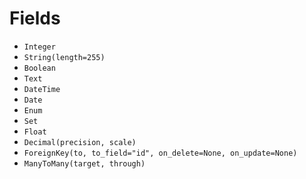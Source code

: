
# Fields

- `Integer`
- `String(length=255)`
- `Boolean`
- `Text`
- `DateTime`
- `Date`
- `Enum`
- `Set`
- `Float`
- `Decimal(precision, scale)`
- `ForeignKey(to, to_field="id", on_delete=None, on_update=None)`
- `ManyToMany(target, through)`
